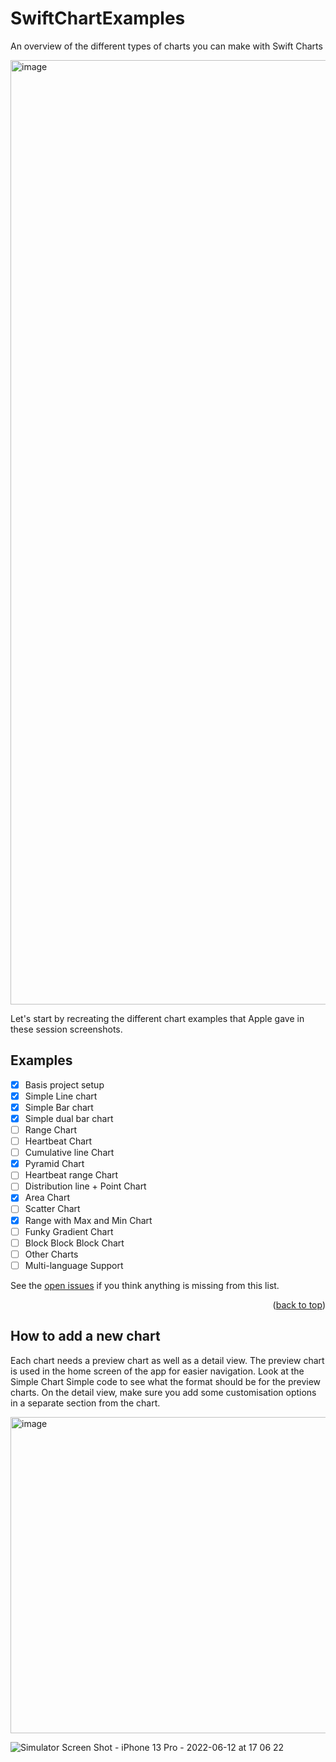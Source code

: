 # SwiftChartExamples
An overview of the different types of charts you can make with Swift Charts

<img width="1511" alt="image" src="https://user-images.githubusercontent.com/170948/173253882-1a80b934-a0b9-4acb-a290-a299ae3fdd7d.png">


Let's start by recreating the different chart examples that Apple gave in these session screenshots.

## Examples

- [x] Basis project setup
- [x] Simple Line chart
- [x] Simple Bar chart
- [x] Simple dual bar chart
- [ ] Range Chart
- [ ] Heartbeat Chart
- [ ] Cumulative line Chart
- [x] Pyramid Chart
- [ ] Heartbeat range Chart
- [ ] Distribution line + Point Chart
- [x] Area Chart
- [ ] Scatter Chart
- [x] Range with Max and Min Chart
- [ ] Funky Gradient Chart
- [ ] Block Block Block Chart
- [ ] Other Charts
- [ ] Multi-language Support

See the [open issues](https://github.com/jordibruin/SwiftChartExamples/issues) if you think anything is missing from this list.

<p align="right">(<a href="#top">back to top</a>)</p>

## How to add a new chart

Each chart needs a preview chart as well as a detail view. The preview chart is used in the home screen of the app for easier navigation. Look at the Simple Chart Simple code to see what the format should be for the preview charts. On the detail view, make sure you add some customisation options in a separate section from the chart.


<img width="506" alt="image" src="https://user-images.githubusercontent.com/170948/173253555-6994957a-b3e2-4e6f-b6ed-c7edadb62eb6.png">

![Simulator Screen Shot - iPhone 13 Pro - 2022-06-12 at 17 06 22](https://user-images.githubusercontent.com/170948/173259145-4907488d-1d41-46eb-b7b4-e0b51d83bce7.png)

